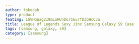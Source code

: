 ```yaml
---
author: tokodab
type: product
featimg: 1GVNGWag2I9mLoHUnDo716urfD3bHcC3u
title: League Of Legends Sexy Jinx Samsung Galaxy S9 Case
tags: [samsung, galaxy, s9]
category: [samsung]
---
```

